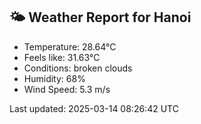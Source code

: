 <!-- WEATHER-START -->
## 🌤 Weather Report for Hanoi

- Temperature: 28.64°C
- Feels like: 31.63°C
- Conditions: broken clouds
- Humidity: 68%
- Wind Speed: 5.3 m/s

Last updated: 2025-03-14 08:26:42 UTC
<!-- WEATHER-END -->
